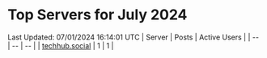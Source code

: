 # Top Servers for July 2024
Last Updated: 07/01/2024 16:14:01 UTC
| Server | Posts | Active Users |
| -- | -- | -- |
| [techhub.social](https://techhub.social/tags/PowerShell) | 1 | 1 |
